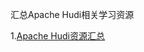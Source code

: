汇总Apache Hudi相关学习资源


1.[Apache Hudi资源汇总](https://mp.weixin.qq.com/s?__biz=MzIyMzQ0NjA0MQ==&mid=2247484521&idx=1&sn=443431c7fce24dd75144d9823abdfa53&chksm=e81f511fdf68d8095b9f6ce88625bf5374e6edf1827d6922d7f39db71954864c574dadea36f8&token=55049017&lang=zh_CN#rd)

